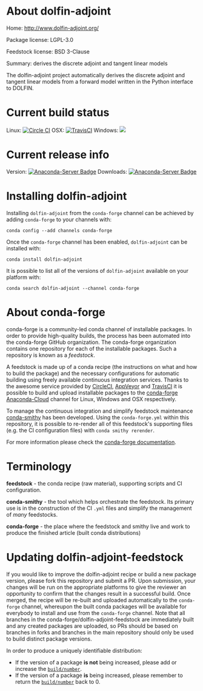 About dolfin-adjoint
====================

Home: http://www.dolfin-adjoint.org/

Package license: LGPL-3.0

Feedstock license: BSD 3-Clause

Summary: derives the discrete adjoint and tangent linear models

The dolfin-adjoint project automatically derives the discrete adjoint
and tangent linear models from a forward model written in the Python
interface to DOLFIN.


Current build status
====================

Linux: [![Circle CI](https://circleci.com/gh/conda-forge/dolfin-adjoint-feedstock.svg?style=shield)](https://circleci.com/gh/conda-forge/dolfin-adjoint-feedstock)
OSX: [![TravisCI](https://travis-ci.org/conda-forge/dolfin-adjoint-feedstock.svg?branch=master)](https://travis-ci.org/conda-forge/dolfin-adjoint-feedstock)
Windows: ![](https://cdn.rawgit.com/conda-forge/conda-smithy/90845bba35bec53edac7a16638aa4d77217a3713/conda_smithy/static/disabled.svg)

Current release info
====================
Version: [![Anaconda-Server Badge](https://anaconda.org/conda-forge/dolfin-adjoint/badges/version.svg)](https://anaconda.org/conda-forge/dolfin-adjoint)
Downloads: [![Anaconda-Server Badge](https://anaconda.org/conda-forge/dolfin-adjoint/badges/downloads.svg)](https://anaconda.org/conda-forge/dolfin-adjoint)

Installing dolfin-adjoint
=========================

Installing `dolfin-adjoint` from the `conda-forge` channel can be achieved by adding `conda-forge` to your channels with:

```
conda config --add channels conda-forge
```

Once the `conda-forge` channel has been enabled, `dolfin-adjoint` can be installed with:

```
conda install dolfin-adjoint
```

It is possible to list all of the versions of `dolfin-adjoint` available on your platform with:

```
conda search dolfin-adjoint --channel conda-forge
```


About conda-forge
=================

conda-forge is a community-led conda channel of installable packages.
In order to provide high-quality builds, the process has been automated into the
conda-forge GitHub organization. The conda-forge organization contains one repository
for each of the installable packages. Such a repository is known as a *feedstock*.

A feedstock is made up of a conda recipe (the instructions on what and how to build
the package) and the necessary configurations for automatic building using freely
available continuous integration services. Thanks to the awesome service provided by
[CircleCI](https://circleci.com/), [AppVeyor](http://www.appveyor.com/)
and [TravisCI](https://travis-ci.org/) it is possible to build and upload installable
packages to the [conda-forge](https://anaconda.org/conda-forge)
[Anaconda-Cloud](http://docs.anaconda.org/) channel for Linux, Windows and OSX respectively.

To manage the continuous integration and simplify feedstock maintenance
[conda-smithy](http://github.com/conda-forge/conda-smithy) has been developed.
Using the ``conda-forge.yml`` within this repository, it is possible to re-render all of
this feedstock's supporting files (e.g. the CI configuration files) with ``conda smithy rerender``.

For more information please check the [conda-forge documentation](https://conda-forge.org/docs/).

Terminology
===========

**feedstock** - the conda recipe (raw material), supporting scripts and CI configuration.

**conda-smithy** - the tool which helps orchestrate the feedstock.
                   Its primary use is in the construction of the CI ``.yml`` files
                   and simplify the management of *many* feedstocks.

**conda-forge** - the place where the feedstock and smithy live and work to
                  produce the finished article (built conda distributions)


Updating dolfin-adjoint-feedstock
=================================

If you would like to improve the dolfin-adjoint recipe or build a new
package version, please fork this repository and submit a PR. Upon submission,
your changes will be run on the appropriate platforms to give the reviewer an
opportunity to confirm that the changes result in a successful build. Once
merged, the recipe will be re-built and uploaded automatically to the
`conda-forge` channel, whereupon the built conda packages will be available for
everybody to install and use from the `conda-forge` channel.
Note that all branches in the conda-forge/dolfin-adjoint-feedstock are
immediately built and any created packages are uploaded, so PRs should be based
on branches in forks and branches in the main repository should only be used to
build distinct package versions.

In order to produce a uniquely identifiable distribution:
 * If the version of a package **is not** being increased, please add or increase
   the [``build/number``](http://conda.pydata.org/docs/building/meta-yaml.html#build-number-and-string).
 * If the version of a package **is** being increased, please remember to return
   the [``build/number``](http://conda.pydata.org/docs/building/meta-yaml.html#build-number-and-string)
   back to 0.